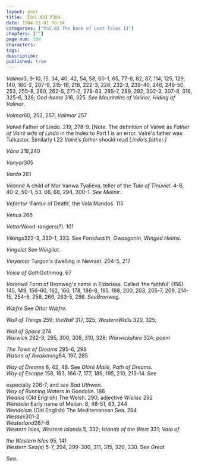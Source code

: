 ```yaml
---
layout: post
title: 【Vol.02】P384.
date: 1984-01-01 06:24
categories: ["Vol.02 The Book of Lost Tales II"]
chapters: [""]
page_num: 384
characters: 
tags: 
description: 
published: true
---
```


<p style="text-indent: 0;">
<I>Valinor</I>3, 9-10, 15, 34, 40, 42, 54, 58, 60-1, 65, 77-8, 82, 87, 114, 125, 129, 140, 160-2, 207-9, 215-16, 218, 222-3, 228, 232-3, 239-40, 246, 249-50, 253, 255-8, 260, 262-5, 271-2, 278-83, 285-7, 289, 292, 302-3, 307-8, 316, 325-6, 328; <I>God-home</I> 316, 325. <I>See Mountains of Valinor, Hiding of Valinor</I>.
</p>

<I>Valmar</I>60, 253, 257; <I>Valimar</I> 257

<I>Valwë</I> Father of Lindo. 219, 278-9. [Note. The definition of Valwë as <I>Father of Vairë wife of Lindo</I> in the Index to Part I is an error. Vairë's father was Tulkastor. Similarly I.22 <I>Vairë's father</I> should read <I>Lindo's father.]</I>

<I>Vána</I> 218,240

<I>Vanyar</I>305

<I>Varda</I> 281

<I>Vëannë</I> A child of Mar Vanwa Tyaliéva, teller of the <I>Tale of Tinúviel</I>. 4-8, 40-2, 50-1, 53, 66, 68, 294, 300-1. <I>See Melinir</I>.

<I>Vefántur</I> ‘Fantur of Death’, the Vala Mandos. 115

<I>Venus</I> 266

<I>Vettar</I>Wood-rangers(?). 101

<I>Vikings</I>322-3, 330-1, 333. See <I>Forodwaith, Gwasgonin, Winged Helms</I>.

<I>Vingelot</I> See <I>Wingilot</I>.

<I>Vinyamar</I> Turgon's dwelling in Nevrast. 204-5, 217

<I>Voice of Goth</I>Gothmog. 67

<I>Voronwë</I> Form of Bronweg's name in Eldarissa. Called ‘the faithful’ (156). 145, 149, 156-60, 162, 166, 178, 186-8, 195, 198, 200, 203, 205-7, 209, 214-15, 254-6, 258, 260, 263-5, 286. <I>SeeBronweg</I>.

<I>Wǽfre</I> See <I>Ottor Wǽfre</I>.

<I>Wall of Things</I> 259; <I>theWall</I> 317, 325; <I>WesternWalls</I> 320, 325;

<I>Wall of Space</I> 274<BR><I>Warwick</I> 292-3, 295, 300, 308, 310, 328; <I>Warwickshire</I> 324; poem

<I>The Town of Dreams</I> 295-6, 298<BR><I>Waters of Awakening</I>64, 197, 285

<I>Way of Dreams</I> 8, 42, 48. See <I>Olórë Mallë, Path of Dreams.<BR>Way of Escape</I> 158, 163, 166-7, 177, 189, 195, 210, 213-14. See

especially 206-7, and <I>see Bad Uthwen.<BR>Way of Running Waters</I> In Gondolin. 186<BR><I>Wéalas</I> (Old English) The Welsh. 290; adjective <I>Wíelisc</I> 292<BR><I>Wendelin</I> Early name of Melian. 8, 48-51, 63, 244<BR><I>Wendelsæ</I> (Old English) The Mediterranean Sea. 294<BR><I>Wessex</I>301-2<BR><I>Westerland</I>267-8<BR><I>Western Isles, Western Islands</I> 5, 332; <I>Islands of the West</I> 331; <I>Vala of</I>

<I>the Western Isles</I> 95, 141<BR><I>Western Sea(s</I>) 5-7, 294, 299-300, 311, 315, 320, 330. See <I>Great</I>

<I>Sea</I>.

